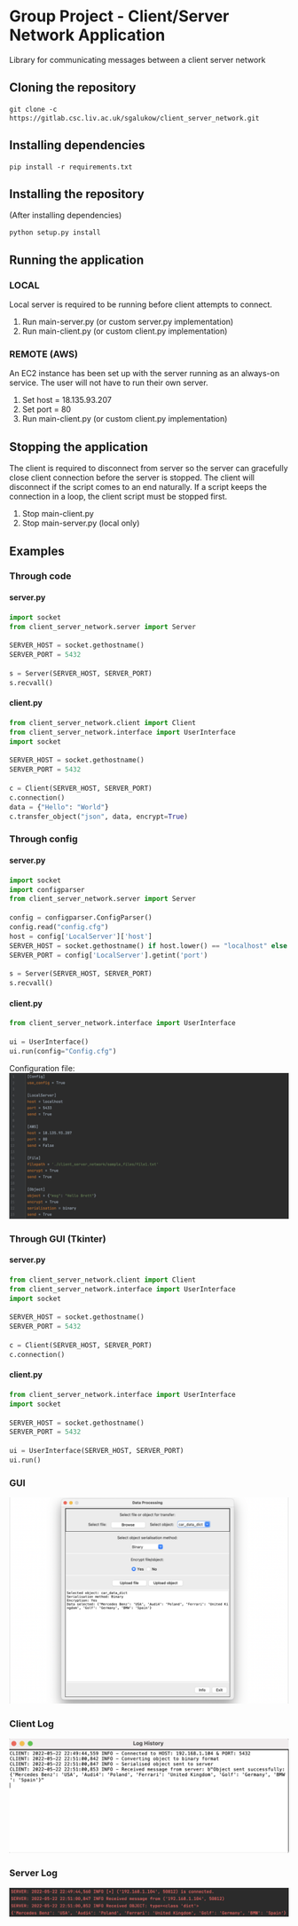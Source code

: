 # Group Project - Client/Server Network Application
Library for communicating messages between a client server network

## Cloning the repository

```shell
git clone -c https://gitlab.csc.liv.ac.uk/sgalukow/client_server_network.git
```

## Installing dependencies

```shell
pip install -r requirements.txt
```

## Installing the repository
(After installing dependencies)

```shell
python setup.py install
```

## Running the application
### LOCAL
Local server is required to be running before client attempts to connect.
1. Run main-server.py (or custom server.py implementation)
2. Run main-client.py (or custom client.py implementation)

### REMOTE (AWS)
An EC2 instance has been set up with the server running as an always-on service. The user will not have to run their own server.
1. Set host = 18.135.93.207
2. Set port = 80
3. Run main-client.py (or custom client.py implementation)

## Stopping the application
The client is required to disconnect from server so the server can gracefully close client connection before the server is stopped. The client will disconnect if the script comes to an end naturally. If a script keeps the connection in a loop, the client script must be stopped first.
1. Stop main-client.py
2. Stop main-server.py (local only)

## Examples

### Through code
#### server.py
```Python
import socket
from client_server_network.server import Server

SERVER_HOST = socket.gethostname()
SERVER_PORT = 5432

s = Server(SERVER_HOST, SERVER_PORT)
s.recvall()
```

#### client.py

```Python
from client_server_network.client import Client
from client_server_network.interface import UserInterface
import socket

SERVER_HOST = socket.gethostname()
SERVER_PORT = 5432

c = Client(SERVER_HOST, SERVER_PORT)
c.connection()
data = {"Hello": "World"}
c.transfer_object("json", data, encrypt=True)
```


### Through config

#### server.py
```Python
import socket
import configparser
from client_server_network.server import Server

config = configparser.ConfigParser()
config.read("config.cfg")
host = config['LocalServer']['host']
SERVER_HOST = socket.gethostname() if host.lower() == "localhost" else host
SERVER_PORT = config['LocalServer'].getint('port')

s = Server(SERVER_HOST, SERVER_PORT)
s.recvall()
```

#### client.py
```Python
from client_server_network.interface import UserInterface

ui = UserInterface()
ui.run(config="Config.cfg")
```
Configuration file:
![Screenshot](images/config.png)

### Through GUI (Tkinter)

#### server.py
```Python
from client_server_network.client import Client
from client_server_network.interface import UserInterface
import socket

SERVER_HOST = socket.gethostname()
SERVER_PORT = 5432

c = Client(SERVER_HOST, SERVER_PORT)
c.connection()
```

#### client.py
```Python
from client_server_network.interface import UserInterface
import socket

SERVER_HOST = socket.gethostname()
SERVER_PORT = 5432

ui = UserInterface(SERVER_HOST, SERVER_PORT)
ui.run()
```


### GUI
![Screenshot](images/user_interface.png)

### Client Log
![Screenshot](images/gui_log_output.png)

### Server Log
![Screenshot](images/server_log_output.png)